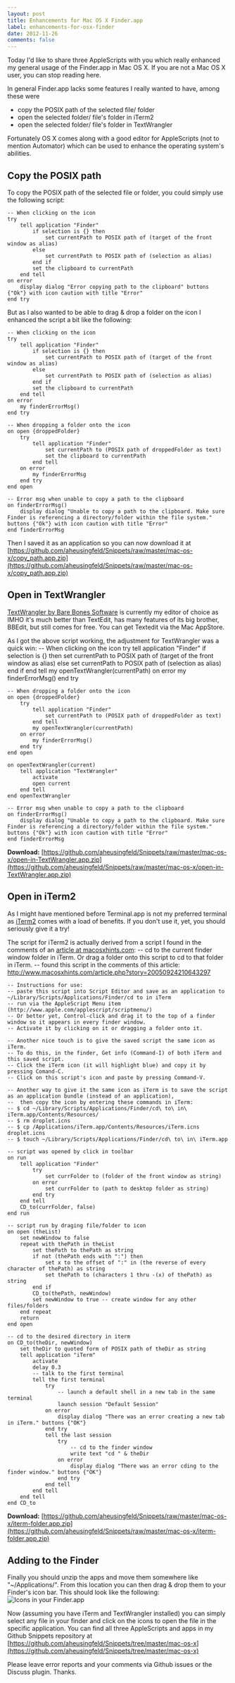 ```yaml
---
layout: post
title: Enhancements for Mac OS X Finder.app
label: enhancements-for-osx-finder
date: 2012-11-26
comments: false
---
```


Today I'd like to share three AppleScripts with you which really enhanced my general usage of the Finder.app in Mac OS X. If you are not a Mac OS X user, you can stop reading here.

In general Finder.app lacks some features I really wanted to have, among these were
* copy the POSIX path of the selected file/ folder 
* open the selected folder/ file's folder in iTerm2
* open the selected folder/ file's folder in TextWrangler

Fortunately OS X comes along with a good editor for AppleScripts (not to mention Automator) which can be used to enhance the operating system's abilities.

## Copy the POSIX path
To copy the POSIX path of the selected file or folder, you could simply use the following script:

    -- When clicking on the icon
    try
    	tell application "Finder"
    		if selection is {} then
    			set currentPath to POSIX path of (target of the front window as alias)
    		else
    			set currentPath to POSIX path of (selection as alias)
    		end if
    		set the clipboard to currentPath
    	end tell
    on error
    	display dialog "Error copying path to the clipboard" buttons {"Ok"} with icon caution with title "Error"
    end try
    
But as I also wanted to be able to drag & drop a folder on the icon I enhanced the script a bit like the following:

    -- When clicking on the icon
    try
    	tell application "Finder"
    		if selection is {} then
    			set currentPath to POSIX path of (target of the front window as alias)
    		else
    			set currentPath to POSIX path of (selection as alias)
    		end if
    		set the clipboard to currentPath
    	end tell
    on error
    	my finderErrorMsg()
    end try
    
    -- When dropping a folder onto the icon
    on open {droppedFolder}
    	try
    		tell application "Finder"
    			set currentPath to (POSIX path of droppedFolder as text)
    			set the clipboard to currentPath
    		end tell
    	on error
    		my finderErrorMsg
    	end try
    end open
    
    -- Error msg when unable to copy a path to the clipboard
    on finderErrorMsg()
    	display dialog "Unable to copy a path to the clipboard. Make sure Finder is referencing a directory/folder within the file system." buttons {"Ok"} with icon caution with title "Error"
    end finderErrorMsg
    
Then I saved it as an application so you can now download it at [https://github.com/aheusingfeld/Snippets/raw/master/mac-os-x/copy_path.app.zip](https://github.com/aheusingfeld/Snippets/raw/master/mac-os-x/copy_path.app.zip)


## Open in TextWrangler
[TextWrangler by Bare Bones Software](http://www.barebones.com/products/textwrangler/index.html) is currently my editor of choice as IMHO it's much better than TextEdit, has many features of its big brother, BBEdit, but still comes for free. You can get Textedit via the Mac AppStore.

As I got the above script working, the adjustment for TextWrangler was a quick win:
    -- When clicking on the icon
    try
    	tell application "Finder"
    		if selection is {} then
    			set currentPath to POSIX path of (target of the front window as alias)
    		else
    			set currentPath to POSIX path of (selection as alias)
    		end if
    	end tell
   		my openTextWrangler(currentPath)
    on error
    	my finderErrorMsg()
    end try
    
    -- When dropping a folder onto the icon
    on open {droppedFolder}
    	try
    		tell application "Finder"
    			set currentPath to (POSIX path of droppedFolder as text)
    		end tell
    		my openTextWrangler(currentPath)
    	on error
    		my finderErrorMsg()
    	end try
    end open

	on openTextWrangler(current)
    	tell application "TextWrangler"
    		activate
    		open current
    	end tell
	end openTextWrangler
    
    -- Error msg when unable to copy a path to the clipboard
    on finderErrorMsg()
    	display dialog "Unable to copy a path to the clipboard. Make sure Finder is referencing a directory/folder within the file system." buttons {"Ok"} with icon caution with title "Error"
    end finderErrorMsg

**Download:** [https://github.com/aheusingfeld/Snippets/raw/master/mac-os-x/open-in-TextWrangler.app.zip](https://github.com/aheusingfeld/Snippets/raw/master/mac-os-x/open-in-TextWrangler.app.zip)

## Open in iTerm2
As I might have mentioned before Terminal.app is not my preferred terminal as [iTerm2](http://www.iterm2.com/) comes with a load of benefits. If you don't use it, yet, you should seriously give it a try!

The script for iTerm2 is actually derived from a script I found in the comments of an [article at macosxhints.com](http://www.macosxhints.com/article.php?story=20050924210643297):
    -- cd to the current finder window folder in iTerm. Or drag a folder onto this script to cd to that folder in iTerm.
    -- found this script in the comments of this article: http://www.macosxhints.com/article.php?story=20050924210643297
    
    -- Instructions for use:
    -- paste this script into Script Editor and save as an application to ~/Library/Scripts/Applications/Finder/cd to in iTerm
    -- run via the AppleScript Menu item (http://www.apple.com/applescript/scriptmenu/)
    -- Or better yet, Control-click and drag it to the top of a finder window so it appears in every finder window.
    -- Activate it by clicking on it or dragging a folder onto it.
    
    -- Another nice touch is to give the saved script the same icon as iTerm.
    -- To do this, in the finder, Get info (Command-I) of both iTerm and this saved script.
    -- Click the iTerm icon (it will highlight blue) and copy it by pressing Comand-C.
    -- Click on this script's icon and paste by pressing Command-V.
    
    -- Another way to give it the same icon as iTerm is to save the script as an application bundle (instead of an application),
    --  then copy the icon by entering these commands in iTerm:
    -- $ cd ~/Library/Scripts/Applications/Finder/cd\ to\ in\ iTerm.app/Contents/Resources/
    -- $ rm droplet.icns
    -- $ cp /Applications/iTerm.app/Contents/Resources/iTerm.icns droplet.icns
    -- $ touch ~/Library/Scripts/Applications/Finder/cd\ to\ in\ iTerm.app
    
    -- script was opened by click in toolbar
    on run
    	tell application "Finder"
    		try
    			set currFolder to (folder of the front window as string)
    		on error
    			set currFolder to (path to desktop folder as string)
    		end try
    	end tell
    	CD_to(currFolder, false)
    end run
    
    -- script run by draging file/folder to icon
    on open (theList)
    	set newWindow to false
    	repeat with thePath in theList
    		set thePath to thePath as string
    		if not (thePath ends with ":") then
    			set x to the offset of ":" in (the reverse of every character of thePath) as string
    			set thePath to (characters 1 thru -(x) of thePath) as string
    		end if
    		CD_to(thePath, newWindow)
    		set newWindow to true -- create window for any other files/folders
    	end repeat
    	return
    end open
    
    -- cd to the desired directory in iterm
    on CD_to(theDir, newWindow)
    	set theDir to quoted form of POSIX path of theDir as string
    	tell application "iTerm"
    		activate
    		delay 0.3
    		-- talk to the first terminal 
    		tell the first terminal
    			try
    				-- launch a default shell in a new tab in the same terminal 
    				launch session "Default Session"
    			on error
    				display dialog "There was an error creating a new tab in iTerm." buttons {"OK"}
    			end try
    			tell the last session
    				try
    					-- cd to the finder window
    					write text "cd " & theDir
    				on error
    					display dialog "There was an error cding to the finder window." buttons {"OK"}
    				end try
    			end tell
    		end tell
    	end tell
    end CD_to

**Download:** [https://github.com/aheusingfeld/Snippets/raw/master/mac-os-x/iterm-folder.app.zip](https://github.com/aheusingfeld/Snippets/raw/master/mac-os-x/iterm-folder.app.zip)


## Adding to the Finder
Finally you should unzip the apps and move them somewhere like "~/Applications/". From this location you can then drag & drop them to your Finder's icon bar. This should look like the following:
![Icons in your Finder.app](/gfx/applescript-icons-in-finder.png)

Now (assuming you have iTerm and TextWrangler installed) you can simply select any file in your finder and click on the icons to open the file in the specific application.
You can find all three AppleScripts and apps in my Github Snippets repository at [https://github.com/aheusingfeld/Snippets/tree/master/mac-os-x](https://github.com/aheusingfeld/Snippets/tree/master/mac-os-x)

Please leave error reports and your comments via Github issues or the Discuss plugin. Thanks.
